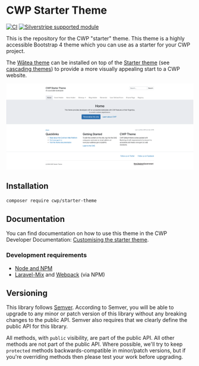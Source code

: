 # CWP Starter Theme

[![CI](https://github.com/silverstripe/cwp-starter-theme/actions/workflows/ci.yml/badge.svg)](https://github.com/silverstripe/cwp-starter-theme/actions/workflows/ci.yml)
[![Silverstripe supported module](https://img.shields.io/badge/silverstripe-supported-0071C4.svg)](https://www.silverstripe.org/software/addons/silverstripe-commercially-supported-module-list/)

This is the repository for the CWP "starter" theme. This theme is a highly accessible Bootstrap 4 theme which you can use as a starter for your CWP project.

The [Wātea theme](https://github.com/silverstripe/cwp-watea-theme) can be installed on top of the [Starter theme](https://github.com/silverstripe/cwp-starter-theme) (see [cascading themes](https://docs.silverstripe.org/en/developer_guides/templates/themes)) to provide a more visually appealing start to a CWP website.

![Screenshot](docs/images/screenshot.png)

## Installation

```sh
composer require cwp/starter-theme
```

## Documentation

You can find documentation on how to use this theme in the CWP Developer Documentation: [Customising the starter theme](https://www.cwp.govt.nz/developer-docs/en/2/working_with_projects/customising_the_starter_theme/).

### Development requirements

* [Node and NPM](https://docs.npmjs.com/getting-started/installing-node)
* [Laravel-Mix](https://github.com/JeffreyWay/laravel-mix) and [Webpack](https://webpack.github.io) (via NPM)

## Versioning

This library follows [Semver](http://semver.org). According to Semver, you will be able to upgrade to any minor or patch version of this library without any breaking changes to the public API. Semver also requires that we clearly define the public API for this library.

All methods, with `public` visibility, are part of the public API. All other methods are not part of the public API. Where possible, we'll try to keep `protected` methods backwards-compatible in minor/patch versions, but if you're overriding methods then please test your work before upgrading.
